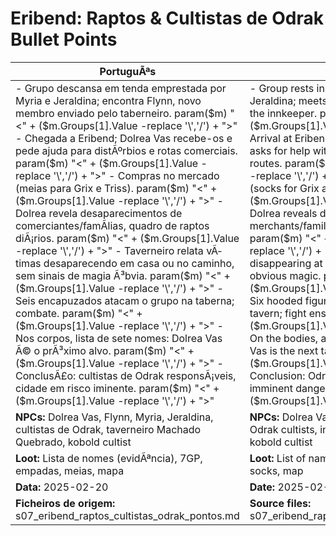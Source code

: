 ﻿# Eribend: Raptos & Cultistas de Odrak  Bullet Points

| PortuguÃªs                                                                                                                                                                                                                                                                                                                                                                                                                                                                                                                                                                                                                                                            | English                                                                                                                                                                                                                                                                                                                                                                                                                                                                                                                                                                                                                                                                          |
| -------------------------------------------------------------------------------------------------------------------------------------------------------------------------------------------------------------------------------------------------------------------------------------------------------------------------------------------------------------------------------------------------------------------------------------------------------------------------------------------------------------------------------------------------------------------------------------------------------------------------------------------------------------------- | -------------------------------------------------------------------------------------------------------------------------------------------------------------------------------------------------------------------------------------------------------------------------------------------------------------------------------------------------------------------------------------------------------------------------------------------------------------------------------------------------------------------------------------------------------------------------------------------------------------------------------------------------------------------------------- |
| - Grupo descansa em tenda emprestada por Myria e Jeraldina; encontra Flynn, novo membro enviado pelo taberneiro. param($m) "<" + ($m.Groups[1].Value -replace '\\','/') + ">" - Chegada a Eribend; Dolrea Vas recebe-os e pede ajuda para distÃºrbios e rotas comerciais. param($m) "<" + ($m.Groups[1].Value -replace '\\','/') + ">" - Compras no mercado (meias para Grix e Triss). param($m) "<" + ($m.Groups[1].Value -replace '\\','/') + ">" - Dolrea revela desaparecimentos de comerciantes/famÃ­lias, quadro de raptos diÃ¡rios. param($m) "<" + ($m.Groups[1].Value -replace '\\','/') + ">" - Taverneiro relata vÃ­timas desaparecendo em casa ou no caminho, sem sinais de magia Ã³bvia. param($m) "<" + ($m.Groups[1].Value -replace '\\','/') + ">" - Seis encapuzados atacam o grupo na taberna; combate. param($m) "<" + ($m.Groups[1].Value -replace '\\','/') + ">" - Nos corpos, lista de sete nomes: Dolrea Vas Ã© o prÃ³ximo alvo. param($m) "<" + ($m.Groups[1].Value -replace '\\','/') + ">" - ConclusÃ£o: cultistas de Odrak responsÃ¡veis, cidade em risco iminente. param($m) "<" + ($m.Groups[1].Value -replace '\\','/') + ">"  | - Group rests in a tent lent by Myria and Jeraldina; meets Flynn, a new member sent by the innkeeper. param($m) "<" + ($m.Groups[1].Value -replace '\\','/') + ">" - Arrival at Eribend; Dolrea Vas greets them and asks for help with disturbances and trade routes. param($m) "<" + ($m.Groups[1].Value -replace '\\','/') + ">" - Shopping at the market (socks for Grix and Triss). param($m) "<" + ($m.Groups[1].Value -replace '\\','/') + ">" - Dolrea reveals disappearances of merchants/families, board of daily kidnappings. param($m) "<" + ($m.Groups[1].Value -replace '\\','/') + ">" - Innkeeper reports victims disappearing at home or on the way, no sign of obvious magic. param($m) "<" + ($m.Groups[1].Value -replace '\\','/') + ">" - Six hooded figures attack the group in the tavern; fight ensues. param($m) "<" + ($m.Groups[1].Value -replace '\\','/') + ">" - On the bodies, a list of seven names: Dolrea Vas is the next target. param($m) "<" + ($m.Groups[1].Value -replace '\\','/') + ">" - Conclusion: Odrak cultists responsible, city in imminent danger. param($m) "<" + ($m.Groups[1].Value -replace '\\','/') + ">"  |
| **NPCs:** Dolrea Vas, Flynn, Myria, Jeraldina, cultistas de Odrak, taverneiro Machado Quebrado, kobold cultist                                                                                                                                                                                                                                                                                                                                                                                                                                                                                                                                                       | **NPCs:** Dolrea Vas, Flynn, Myria, Jeraldina, Odrak cultists, innkeeper Machado Quebrado, kobold cultist                                                                                                                                                                                                                                                                                                                                                                                                                                                                                                                                                                        |
| **Loot:** Lista de nomes (evidÃªncia), 7GP, empadas, meias, mapa                                                                                                                                                                                                                                                                                                                                                                                                                                                                                                                                                                                                      | **Loot:** List of names (evidence), 7GP, pies, socks, map                                                                                                                                                                                                                                                                                                                                                                                                                                                                                                                                                                                                                        |
| **Data:** 2025-02-20                                                                                                                                                                                                                                                                                                                                                                                                                                                                                                                                                                                                                                                 | **Date:** 2025-02-20                                                                                                                                                                                                                                                                                                                                                                                                                                                                                                                                                                                                                                                             |
| **Ficheiros de origem:** s07_eribend_raptos_cultistas_odrak_pontos.md                                                                                                                                                                                                                                                                                                                                                                                                                                                                                                                                                                                                | **Source files:** s07_eribend_raptos_cultistas_odrak_pontos.md                                                                                                                                                                                                                                                                                                                                                                                                                                                                                                                                                                                                                   |


























